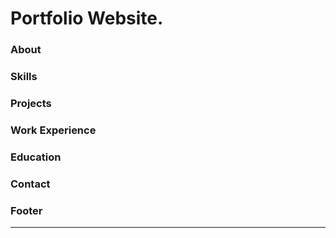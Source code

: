 # Portfolio Website.





### About
### Skills
### Projects
### Work Experience
### Education
### Contact

### Footer
------------------------------------------------------------------
